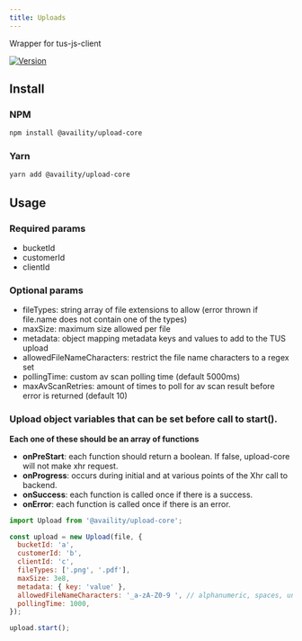 ```yaml
---
title: Uploads
---
```


Wrapper for tus-js-client

[![Version](https://img.shields.io/npm/v/@availity/upload-core.svg?style=for-the-badge)](https://www.npmjs.com/package/@availity/upload-core)

## Install

### NPM

```bash
npm install @availity/upload-core
```

### Yarn

```bash
yarn add @availity/upload-core
```

## Usage

### Required params

- bucketId
- customerId
- clientId

### Optional params

- fileTypes: string array of file extensions to allow (error thrown if file.name does not contain one of the types)
- maxSize: maximum size allowed per file
- metadata: object mapping metadata keys and values to add to the TUS upload
- allowedFileNameCharacters: restrict the file name characters to a regex set
- pollingTime: custom av scan polling time (default 5000ms)
- maxAvScanRetries: amount of times to poll for av scan result before error is returned (default 10)

### Upload object variables that can be set before call to start().

**Each one of these should be an array of functions**

- **onPreStart**: each function should return a boolean. If false, upload-core will not make xhr request.
- **onProgress**: occurs during initial and at various points of the Xhr call to backend.
- **onSuccess**: each function is called once if there is a success.
- **onError**: each function is called once if there is an error.

```js
import Upload from '@availity/upload-core';

const upload = new Upload(file, {
  bucketId: 'a',
  customerId: 'b',
  clientId: 'c',
  fileTypes: ['.png', '.pdf'],
  maxSize: 3e8,
  metadata: { key: 'value' },
  allowedFileNameCharacters: '_a-zA-Z0-9 ', // alphanumeric, spaces, underscore
  pollingTime: 1000,
});

upload.start();
```

